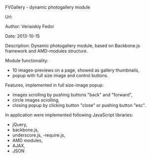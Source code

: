FVGallery - dynamic photogallery module

Url: 

Author:
Veriaiskiy Fedor

Date:
2013-10-15

Description:
Dynamic photogallery module, based on Backbone.js framework and AMD-modules structure.

Module functionality:
- 10 images-previews on a page, showed as gallery thumbnails,
- popup with full size image and control buttons.

Features, implemented in full size-image popup:
- images scrolling by pushing buttons "back" and "forward",
- circle images scrolling,
- closing popup by clicking button "close" or pushing button "esc".

In application were implemented following JavaScript libraries:
- jQuery,
- backbone.js,
- underscore.js,
-require.js,
- AMD modules,
- AJAX,
- JSON
